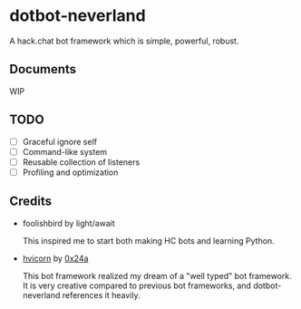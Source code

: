 # dotbot-neverland

A hack.chat bot framework which is simple, powerful, robust.

## Documents

WIP

## TODO

- [ ] Graceful ignore self
- [ ] Command-like system
- [ ] Reusable collection of listeners
- [ ] Profiling and optimization

## Credits

- foolishbird by light/await

  This inspired me to start both making HC bots and learning Python.

- [hvicorn](https://github.com/Hiyoteam/hvicorn) by [0x24a](https://github.com/0x24a)

  This bot framework realized my dream of a "well typed" bot framework. It is very creative compared to previous bot frameworks, and dotbot-neverland references it heavily.
